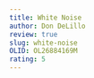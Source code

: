 ```yaml
---
title: White Noise
author: Don DeLillo
review: true
slug: white-noise
OLID: OL26884169M
rating: 5 
---
```



